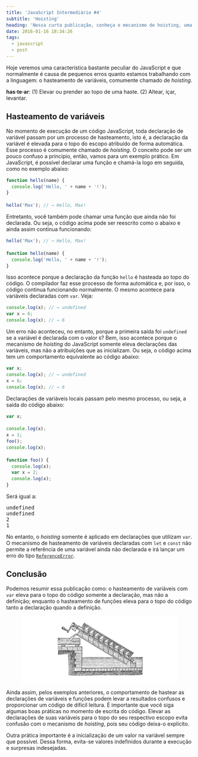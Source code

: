 ```yaml
---
title: 'JavaScript Intermediário #4'
subtitle: 'Hoisting'
heading: 'Nessa curta publicação, conheça o mecanismo de hoisting, uma característica peculiar da linguagem JavaScript.'
date: 2016-01-16 18:34:26
tags:
  - javascript
  - post
---
```


Hoje veremos uma característica bastante peculiar do JavaScript e que
normalmente é causa de pequenos erros quanto estamos trabalhando com a
linguagem: o hasteamento de variáveis, comumente chamado de <i
lang="en">hoisting</i>.

<aside> <p> <strong>has·te·ar</strong>: (1) Elevar ou prender ao topo de uma
haste. (2) Altear, içar, levantar. </p> </aside>

## Hasteamento de variáveis

No momento de execução de um código JavaScript, toda declaração de variável
passam por um processo de hasteamento, isto é, a declaração da variável é
elevada para o topo do escopo atribuído de forma automática. Esse processo é
comumente chamado de <i lang="en">hoisting</i>. O conceito pode ser um pouco
confuso a princípio, então, vamos para um exemplo prático. Em JavaScript, é
possível declarar uma função e chamá-la logo em seguida, como no exemplo abaixo:

```js
function hello(name) {
  console.log('Hello, ' + name + '!');
}

hello('Max'); // → Hello, Max!
```

Entretanto, você também pode chamar uma função que ainda não foi declarada. Ou
seja, o código acima pode ser reescrito como o abaixo e ainda assim continua
funcionando:

```js
hello('Max'); // → Hello, Max!

function hello(name) {
  console.log('Hello, ' + name + '!');
}
```

Isso acontece porque a declaração da função `hello` é hasteada ao topo do
código. O compilador faz esse processo de forma automática e, por isso, o código
continua funcionando normalmente. O mesmo acontece para variáveis declaradas com
`var`. Veja:

```js
console.log(x); // → undefined
var x = 6;
console.log(x); // → 6
```

Um erro não aconteceu, no entanto, porque a primeira saída foi `undefined` se a
variável é declarada com o valor `6`? Bem, isso acontece porque o mecanismo de
<i lang="en">hoisting</i> do JavaScript somente eleva declarações das variáveis,
mas não a atribuíções que as inicializam. Ou seja, o código acima tem um
comportamento equivalente ao código abaixo:

```js
var x;
console.log(x); // → undefined
x = 6;
console.log(x); // → 6
```

Declarações de variáveis locais passam pelo mesmo processo, ou seja, a saída do
código abaixo:

```js
var x;

console.log(x);
x = 1;
foo();
console.log(x);

function foo() {
  console.log(x);
  var x = 2;
  console.log(x);
}
```

Será igual a:

<pre><samp>undefined
undefined
2
1</samp></pre>

No entanto, o <i lang="en">hoisting</i> somente é aplicado em declarações que
utilizam `var`. O mecanismo de hasteamento de variáveis declaradas com `let` e
`const` não permite a referência de uma variável ainda não declarada e irá
lançar um erro do tipo
[`ReferenceError`](https://developer.mozilla.org/en-US/docs/Web/JavaScript/Reference/Global_Objects/ReferenceError).

## Conclusão

Podemos resumir essa publicação como: o hasteamento de variáveis com `var` eleva
para o topo do código somente a declaração, mas não a definição; enquanto o
hasteamento de funções eleva para o topo do código tanto a declaração quando a
definição.

<figure>
  <img
    src="/images/2016-02-16-javascript-intermediario-4/hoisting.svg"
    alt="Mecanismo para elevar água."
    decoding="async"
    loading="lazy"
  />
</figure>

Ainda assim, pelos exemplos anteriores, o comportamento de hastear as
declarações de variáveis e funções podem levar a resultados confusos e
proporcionar um código de difícil leitura. É importante que você siga algumas
boas práticas no momento de escrita do código. Elevar as declarações de suas
variáveis para o topo do seu respectivo escopo evita confusão com o mecanismo de
<i lang="en">hoisting</i>, pois seu código deixa-o explícito.

Outra prática importante é a inicialização de um valor na variável sempre que
possível. Dessa forma, evita-se valores indefinidos durante a execução e
surpresas indesejadas.
